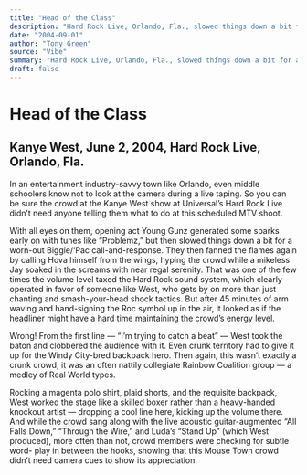 ```yaml
---
title: "Head of the Class"
description: "Hard Rock Live, Orlando, Fla., slowed things down a bit for a worn-out Biggie/‘Pac call-and-response. After 45 minutes of arm waving and hand-signing the Roc symbol up in the air, it looked as if the ..."
date: "2004-09-01"
author: "Tony Green"
source: "Vibe"
summary: "Hard Rock Live, Orlando, Fla., slowed things down a bit for a worn-out Biggie/‘Pac call-and-response. After 45 minutes of arm waving and hand-signing the Roc symbol up in the air, it looked as if the headliner might have a hard time maintaining the crowd’s energy level. Then again, it was an often nattily collegiate Rainbow Coalition group — a medley of Real World types"
draft: false
---
```


# Head of the Class

## Kanye West, June 2, 2004, Hard Rock Live, Orlando, Fla.

In an entertainment industry-savvy town like Orlando, even middle schoolers know not to look at the camera during a live taping. So you can be sure the crowd at the Kanye West show at Universal’s Hard Rock Live didn’t need anyone telling them what to do at this scheduled MTV shoot.

With all eyes on them, opening act Young Gunz generated some sparks early on with tunes like “Problemz,” but then slowed things down a bit for a worn-out Biggie/‘Pac call-and-response. They then fanned the flames again by calling Hova himself from the wings, hyping the crowd while a mikeless Jay soaked in the screams with near regal serenity. That was one of the few times the volume level taxed the Hard Rock sound system, which clearly operated in favor of someone like West, who gets by on more than just chanting and smash-your-head shock tactics. But after 45 minutes of arm waving and hand-signing the Roc symbol up in the air, it looked as if the headliner might have a hard time maintaining the crowd’s energy level.

Wrong! From the first line — “I’m trying to catch a beat”  — West took the baton and clobbered the audience with it. Even crunk territory had to give it up for the Windy City-bred backpack hero. Then again, this wasn’t exactly a crunk crowd; it was an often nattily collegiate Rainbow Coalition group — a medley of Real World types.

Rocking a magenta polo shirt, plaid shorts, and the requisite backpack, West worked the stage like a skilled boxer rather than a heavy-handed knockout artist — dropping a cool line here, kicking up the volume there. And while the crowd sang along with the live acoustic guitar-augmented “All Falls Down,” “Through the Wire,” and Luda’s “Stand Up” (which West produced), more often than not, crowd members were checking for subtle word- play in between the hooks, showing that this Mouse Town crowd didn’t need camera cues to show its appreciation.
